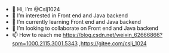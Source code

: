 - 👋 Hi, I’m @Cslj1024
- 👀 I’m interested in Front end and Java backend
- 🌱 I’m currently learning Front end and Java backend
- 💞️ I’m looking to collaborate on Front end and Java backend
- 📫 How to reach me https://blog.csdn.net/weixin_62666866?spm=1000.2115.3001.5343 ,https://gitee.com/cslj_1024
<!---
Cslj1024/Cslj1024 is a ✨ special ✨ repository because its `README.md` (this file) appears on your GitHub profile.
You can click the Preview link to take a look at your changes.
--->

